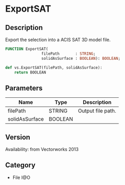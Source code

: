 # ExportSAT

## Description
Export the selection into a ACIS SAT 3D model file.

```pascal
FUNCTION ExportSAT(
				filePath       : STRING;
				solidAsSurface : BOOLEAN): BOOLEAN;
```

```python
def vs.ExportSAT(filePath, solidAsSurface):
    return BOOLEAN
```

## Parameters
|Name|Type|Description|
|---|---|---|
|filePath|STRING|Output file path.|
|solidAsSurface|BOOLEAN|   |

## Version
Availability: from Vectorworks 2013

## Category
* File I@O

